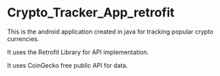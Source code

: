 # Crypto_Tracker_App_retrofit

This is the android application created in java for tracking popular crypto currencies.

It uses the Retrofit Library for API implementation.

It uses CoinGecko free public API for data.
